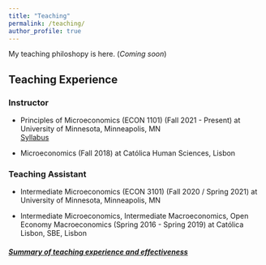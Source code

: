 ```yaml
---
title: "Teaching"
permalink: /teaching/
author_profile: true
---
```


My teaching philoshopy is here. (_Coming soon_)

## Teaching Experience

### Instructor

- Principles of Microeconomics (ECON 1101) (Fall 2021 - Present) at University of Minnesota, Minneapolis, MN \
  [Syllabus](/assets/teaching/syllabi/Syllabus_Fall2023.pdf)
  
- Microeconomics (Fall 2018) at Católica Human Sciences, Lisbon


### Teaching Assistant

- Intermediate Microeconomics (ECON 3101) (Fall 2020 / Spring 2021) at University of Minnesota, Minneapolis, MN

- Intermediate Microeconomics, Intermediate Macroeconomics, Open Economy Macroeconomics (Spring 2016 - Spring 2019) at Católica Lisbon, SBE, Lisbon


##### [Summary of teaching experience and effectiveness](/assets/teaching/syllabi/Syllabus_Fall2023.pdf)

